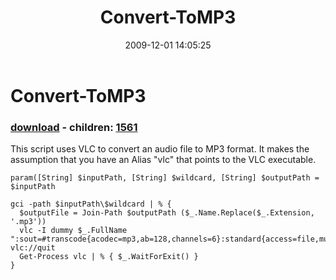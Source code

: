 ﻿---
pid:            1501
poster:         CrazyDave
title:          Convert-ToMP3
date:           2009-12-01 14:05:25
format:         posh
parent:         0
parent:         0
children:       1561
---

# Convert-ToMP3

### [download](1501.ps1) - children: [1561](1561.md)

This script uses VLC to convert an audio file to MP3 format. It makes the assumption that you have an Alias "vlc" that points to the VLC executable.

```posh
param([String] $inputPath, [String] $wildcard, [String] $outputPath = $inputPath

gci -path $inputPath\$wildcard | % {  
  $outputFile = Join-Path $outputPath ($_.Name.Replace($_.Extension, '.mp3'))  
  vlc -I dummy $_.FullName ":sout=#transcode{acodec=mp3,ab=128,channels=6}:standard{access=file,mux=asf,dst=$outputFile}" vlc://quit
  Get-Process vlc | % { $_.WaitForExit() }
}


```
